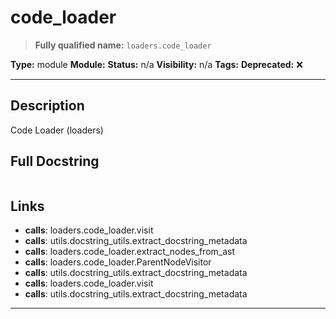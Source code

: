 # code_loader
> **Fully qualified name:** `loaders.code_loader`

**Type:** module
**Module:** 
**Status:** n/a
**Visibility:** n/a
**Tags:** 
**Deprecated:** ❌

---

## Description
Code Loader (loaders)

## Full Docstring
```

```

## Links
- **calls**: loaders.code_loader.visit
- **calls**: utils.docstring_utils.extract_docstring_metadata
- **calls**: loaders.code_loader.extract_nodes_from_ast
- **calls**: loaders.code_loader.ParentNodeVisitor
- **calls**: utils.docstring_utils.extract_docstring_metadata
- **calls**: loaders.code_loader.visit
- **calls**: utils.docstring_utils.extract_docstring_metadata


---
